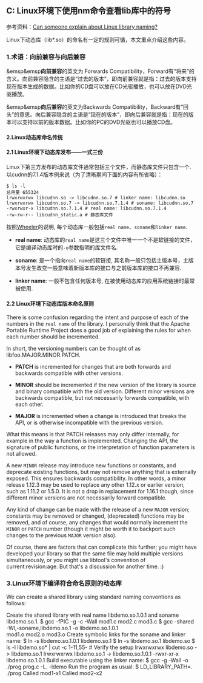 ## C: Linux环境下使用nm命令查看lib库中的符号

参考资料：[Can someone explain about Linux library naming?](https://stackoverflow.com/questions/663209/can-someone-explain-about-linux-library-naming)

Linux下动态库（lib*.so）的命名有一定的规则可循，本文重点介绍这些内容。

### 1.术语：向前兼容与向后兼容

&emsp&emsp**向前兼容**的英文为 Forwards Compatibility，Forward有“将来”的含义。向前兼容隐含的主语是“过去的版本”，即向前兼容就是指：过去的版本支持现在版本生成的数据。比如你的CD盘可以放在CD光驱播放，也可以放在DVD光驱播放。

&emsp&emsp**向后兼容**的英文为Backwards Compatibility，Backward有“回头”的意思。向后兼容隐含的主语是“现在的版本”，即向后兼容就是指：现在的版本可以支持以前的版本数据。比如你的PC的DVD光驱也可以播放CD盘。
 
#### 2.Linux动态库命名传统

#### 2.1 Linux环境下动态库发布——一式三份

Linux下第三方发布的动态库文件通常包括三个文件，而静态库文件只包含一个. 以cudnn的7.1.4版本例来说（为了清晰期间下面的内容有所省略）：

```shell
$ ls -l
总用量 655324
lrwxrwxrwx libcudnn.so -> libcudnn.so.7 # linker name: libcudnn.so
lrwxrwxrwx libcudnn.so.7 -> libcudnn.so.7.1.4 # soname: libcudnn.so.7
-rwxrwxr-x libcudnn.so.7.1.4 # real name: libcudnn.so.7.1.4
-rw-rw-r-- libcudnn_static.a # 静态库文件
```

按照[Wheeler](http://tldp.org/HOWTO/Program-Library-HOWTO/shared-libraries.html)的说明, 每个动态库一般包括`real name`、`soname`和`linker name`. 

* **real name**: 动态库的`real name`是这三个文件中唯一一个不是软链接的文件，它是编译动态库时的`-o`参数指明的库文件名. 

* **soname**: 是一个指向`real name`的软链接, 其名称一般只包括主版本号，主版本号发生改变一般意味着新版本库的接口与之前版本库的接口不再兼容. 

* **linker name**: 一般不包含任何版本号, 在被使用动态库的应用系统链接时最常被使用.

#### 2.2 Linux环境下动态库版本命名原则

There is some confusion regarding the intent and purpose of each of the numbers in the `real name` of the library. I personally think that the Apache Portable Runtime Project does a good job of explaining the rules for when each number should be incremented.

In short, the versioning numbers can be thought of as libfoo.MAJOR.MINOR.PATCH.

* **PATCH** is incremented for changes that are both forwards and backwards compatible with other versions.

* **MINOR** should be incremented if the new version of the library is source and binary compatible with the old version. Different minor versions are backwards compatible, but not necessarily forwards compatible, with each other.

* **MAJOR** is incremented when a change is introduced that breaks the API, or is otherwise incompatible with the previous version.

What this means is that PATCH releases may only differ internally, for example in the way a function is implemented. Changing the API, the signature of public functions, or the interpretation of function parameters is not allowed.

A new `MINOR` release may introduce new functions or constants, and deprecate existing functions, but may not remove anything that is externally exposed. This ensures backwards compatibility. In other words, a minor release 1.12.3 may be used to replace any other 1.12.x or earlier version, such as 1.11.2 or 1.5.0. It is not a drop in replacement for 1.16.1 though, since different minor versions are not necessarily forward compatible.

Any kind of change can be made with the release of a new `MAJOR` version; constants may be removed or changed, (deprecated) functions may be removed, and of course, any changes that would normally increment the `MINOR` or `PATCH` number (though it might be worth it to backport such changes to the previous `MAJOR` version also).

Of course, there are factors that can complicate this further; you might have developed your library so that the same file may hold multiple versions simultaneously, or you might use libtool's convention of current:revision:age. But that's a discussion for another time. :)

### 3.Linux环境下编译符合命名原则的动态库

We can create a shared library using standard naming conventions as follows:

Create the shared library with real name libdemo.so.1.0.1 and soname libdemo.so.1.
$ gcc -fPIC -g -c -Wall mod1.c mod2.c mod3.c
$ gcc -shared -Wl,-soname,libdemo.so.1 -o libdemo.so.1.0.1 \
          mod1.o mod2.o mod3.o
Create symbolic links for the soname and linker name:
$ ln -s libdemo.so.1.0.1 libdemo.so.1
$ ln -s libdemo.so.1 libdemo.so
$ ls -l libdemo.so* | cut -c 1-11,55-        # Verify the setup
lrwxrwxrwx  libdemo.so -> libdemo.so.1
lrwxrwxrwx  libdemo.so.1 -> libdemo.so.1.0.1
-rwxr-xr-x  libdemo.so.1.0.1
Build executable using the linker name:
$ gcc -g -Wall -o ./prog prog.c -L. -ldemo
Run the program as usual:
$ LD_LIBRARY_PATH=. ./prog
Called mod1-x1
Called mod2-x2


















